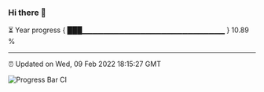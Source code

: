 ### Hi there 👋

⏳ Year progress { ███▁▁▁▁▁▁▁▁▁▁▁▁▁▁▁▁▁▁▁▁▁▁▁▁▁▁▁ } 10.89 %

---

⏰ Updated on Wed, 09 Feb 2022 18:15:27 GMT

![Progress Bar CI](https://github.com/liununu/liununu/workflows/Progress%20Bar%20CI/badge.svg)
